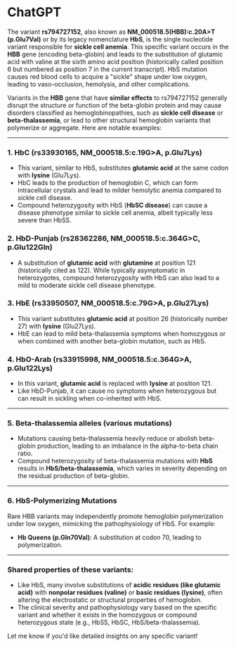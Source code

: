 # ChatGPT

The variant **rs794727152**, also known as **NM_000518.5(HBB):c.20A>T (p.Glu7Val)** or by its legacy nomenclature **HbS**, is the single nucleotide variant responsible for **sickle cell anemia**. This specific variant occurs in the **HBB** gene (encoding beta-globin) and leads to the substitution of glutamic acid with valine at the sixth amino acid position (historically called position 6 but numbered as position 7 in the current transcript). HbS mutation causes red blood cells to acquire a "sickle" shape under low oxygen, leading to vaso-occlusion, hemolysis, and other complications.

Variants in the **HBB** gene that have **similar effects** to rs794727152 generally disrupt the structure or function of the beta-globin protein and may cause disorders classified as hemoglobinopathies, such as **sickle cell disease** or **beta-thalassemia**, or lead to other structural hemoglobin variants that polymerize or aggregate. Here are notable examples:

---

### **1. HbC (rs33930165, NM_000518.5:c.19G>A, p.Glu7Lys)**
- This variant, similar to HbS, substitutes **glutamic acid** at the same codon with **lysine** (Glu7Lys).
- HbC leads to the production of hemoglobin C, which can form intracellular crystals and lead to milder hemolytic anemia compared to sickle cell disease.
- Compound heterozygosity with HbS (**HbSC disease**) can cause a disease phenotype similar to sickle cell anemia, albeit typically less severe than HbSS.

### **2. HbD-Punjab (rs28362286, NM_000518.5:c.364G>C, p.Glu122Gln)**
- A substitution of **glutamic acid** with **glutamine** at position 121 (historically cited as 122). While typically asymptomatic in heterozygotes, compound heterozygosity with HbS can also lead to a mild to moderate sickle cell disease phenotype.

### **3. HbE (rs33950507, NM_000518.5:c.79G>A, p.Glu27Lys)**
- This variant substitutes **glutamic acid** at position 26 (historically number 27) with **lysine** (Glu27Lys).
- HbE can lead to mild beta-thalassemia symptoms when homozygous or when combined with another beta-globin mutation, such as HbS.

### **4. HbO-Arab (rs33915998, NM_000518.5:c.364G>A, p.Glu122Lys)**
- In this variant, **glutamic acid** is replaced with **lysine** at position 121.
- Like HbD-Punjab, it can cause no symptoms when heterozygous but can result in sickling when co-inherited with HbS.

---

### **5. Beta-thalassemia alleles (various mutations)**
- Mutations causing beta-thalassemia heavily reduce or abolish beta-globin production, leading to an imbalance in the alpha-to-beta chain ratio. 
- Compound heterozygosity of beta-thalassemia mutations with **HbS** results in **HbS/beta-thalassemia**, which varies in severity depending on the residual production of beta-globin.

---

### **6. HbS-Polymerizing Mutations**
Rare HBB variants may independently promote hemoglobin polymerization under low oxygen, mimicking the pathophysiology of HbS. For example:
- **Hb Queens (p.Gln70Val)**: A substitution at codon 70, leading to polymerization.

---

### Shared properties of these variants:
- Like HbS, many involve substitutions of **acidic residues (like glutamic acid)** with **nonpolar residues (valine)** or **basic residues (lysine)**, often altering the electrostatic or structural properties of hemoglobin.
- The clinical severity and pathophysiology vary based on the specific variant and whether it exists in the homozygous or compound heterozygous state (e.g., HbSS, HbSC, HbS/beta-thalassemia).

Let me know if you'd like detailed insights on any specific variant!